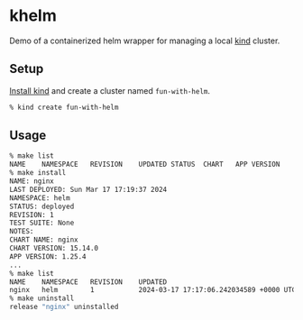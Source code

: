 # khelm

Demo of a containerized helm wrapper for managing a local [kind](https://kind.sigs.k8s.io) cluster.

## Setup

[Install kind](https://kind.sigs.k8s.io/docs/user/quick-start/#installation) and create a cluster named `fun-with-helm`.

```bash
% kind create fun-with-helm
```

## Usage
```bash
% make list
NAME	NAMESPACE	REVISION	UPDATED	STATUS	CHART	APP VERSION
% make install
NAME: nginx
LAST DEPLOYED: Sun Mar 17 17:19:37 2024
NAMESPACE: helm
STATUS: deployed
REVISION: 1
TEST SUITE: None
NOTES:
CHART NAME: nginx
CHART VERSION: 15.14.0
APP VERSION: 1.25.4
...
% make list
NAME 	NAMESPACE	REVISION	UPDATED                                	STATUS  	CHART        	APP VERSION
nginx	helm     	1       	2024-03-17 17:17:06.242034589 +0000 UTC	deployed	nginx-15.14.0	1.25.4
% make uninstall
release "nginx" uninstalled
```
